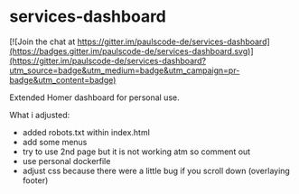 # services-dashboard
[![Join the chat at https://gitter.im/paulscode-de/services-dashboard](https://badges.gitter.im/paulscode-de/services-dashboard.svg)](https://gitter.im/paulscode-de/services-dashboard?utm_source=badge&utm_medium=badge&utm_campaign=pr-badge&utm_content=badge)

Extended Homer dashboard for personal use.

What i adjusted:

- added robots.txt within index.html
- add some menus
- try to use 2nd page but it is not working atm so comment out
- use personal dockerfile
- adjust css because there were a little bug if you scroll down (overlaying footer)